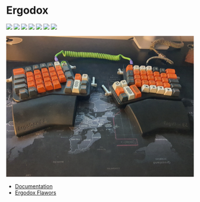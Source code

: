 # Ergodox

[![](https://github.com/ivankatliarchuk/ergodox-ez/workflows/create/badge.svg)](https://github.com/ivankatliarchuk/ergodox-ez/actions?query=workflow%3Acreate)
[![](https://img.shields.io/github/license/ivankatliarchuk/ergodox-ez)](https://github.com/ivankatliarchuk/ergodox-ez)
[![](https://img.shields.io/github/repo-size/ivankatliarchuk/ergodox-ez)](https://github.com/ivankatliarchuk/ergodox-ez)
![](https://img.shields.io/github/languages/top/ivankatliarchuk/ergodox-ez?color=green&logo=c&logoColor=blue)
![](https://img.shields.io/github/commit-activity/m/ivankatliarchuk/ergodox-ez)
![](https://img.shields.io/github/last-commit/ivankatliarchuk/ergodox-ez)
![](https://img.shields.io/github/contributors/ivankatliarchuk/ergodox-ez)

![keyboard](assets/keyboard-2020.jpg)

- [Documentation](https://docs.qmk.fm/#/)
- [Ergodox Flawors](https://github.com/qmk/qmk_firmware/tree/master/keyboards/ergodox_ez)
